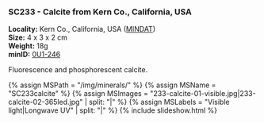 
### <a name="SC233"></a> SC233 - Calcite from Kern Co., California, USA

**Locality:** Kern Co., California, USA ([MINDAT](https://www.mindat.org/loc-3481.html))  
**Size:** 4 x 3 x 2 cm  
**Weight:** 18g  
**minID:** [0U1-246](https://www.mindat.org/0U1-246)

Fluorescence and phosphorescent calcite.

{% assign MSPath = "/img/minerals/" %}
{% assign MSName = "SC233calcite" %}
{% assign MSImages = "233-calcite-01-visible.jpg|233-calcite-02-365led.jpg" | split: "|" %}
{% assign MSLabels = "Visible light|Longwave UV" | split: "|" %}
{% include slideshow.html %}

